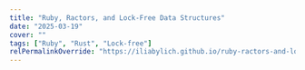 ```yaml
---
title: "Ruby, Ractors, and Lock-Free Data Structures"
date: "2025-03-19"
cover: ""
tags: ["Ruby", "Rust", "Lock-free"]
relPermalinkOverride: "https://iliabylich.github.io/ruby-ractors-and-lock-free-data-structures/"
---
```

